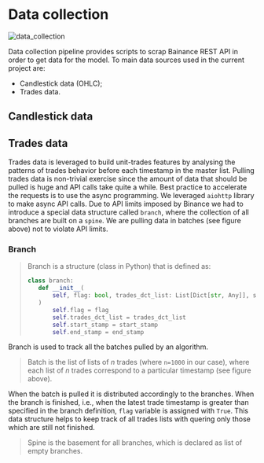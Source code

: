 # Data collection

![data_collection](https://github.com/AlexanderShulzhenko/volatility-prediction/assets/80621503/3118d39d-c9fb-4c7d-b673-c00a6b21d3d0)

Data collection pipeline provides scripts to scrap Bainance REST API in order to get data for the model. To main data sources used in the current project are:
- Candlestick data (OHLC);
- Trades data.

## Candlestick data

## Trades data
Trades data is leveraged to build unit-trades features by analysing the patterns of trades behavior before each timestamp in the master list. Pulling trades data is non-trivial exercise since the amount of data that should be pulled is huge and API calls take quite a while. Best practice to accelerate the requests is to use the async programming. We leveraged `aiohttp` library to make async API calls. Due to API limits imposed by Binance we had to introduce a special data structure called `branch`, where the collection of all branches are built on a `spine`. We are pulling data in batches (see figure above) not to violate API limits.

### Branch
> Branch is a structure (class in Python) that is defined as:
> ```python
> class branch:
>    def __init__(
>        self, flag: bool, trades_dct_list: List[Dict[str, Any]], start_stamp: str, end_stamp: str
>    )
>        self.flag = flag
>        self.trades_dct_list = trades_dct_list
>        self.start_stamp = start_stamp
>        self.end_stamp = end_stamp
> ```

Branch is used to track all the batches pulled by an algorithm.

> Batch is the list of lists of *n* trades (where `n=1000` in our case), where each list of *n* trades correspond to a particular timestamp (see figure above).

When the batch is pulled it is distributed accordingly to the branches. When the branch is finished, i.e., when the latest trade timestamp is greater than specified in the branch definition, `flag` variable is assigned with `True`. This data structure helps to keep track of all trades lists with quering only those which are still not finished. 

> Spine is the basement for all branches, which is declared as list of empty branches. 
